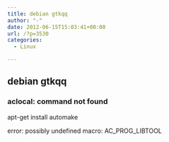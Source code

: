 ```yaml
---
title: debian gtkqq
author: "-"
date: 2012-06-15T15:03:41+00:00
url: /?p=3530
categories:
  - Linux

---
```

## debian gtkqq
### aclocal: command not found

apt-get install automake

error: possibly undefined macro: AC_PROG_LIBTOOL

